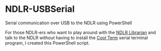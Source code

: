 # NDLR-USBSerial
Serial communication over USB to the NDLR using PowerShell

For those NDLR-ers who want to play around with the [NDLR Librarian](https://github.com/Barilium8/The-NDLR-Librarian) and talk to the NDLR without having to install the [Cool Term](https://github.com/Barilium8/The-NDLR-Librarian/wiki/0) serial terminal program, I created this PowerShell script. 


